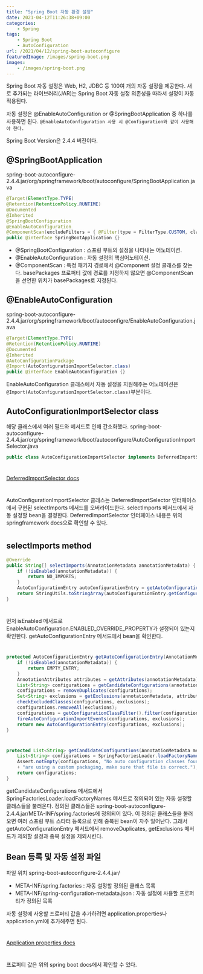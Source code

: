 ```yaml
---
title: "Spring Boot 자동 환경 설정"
date: 2021-04-12T11:26:38+09:00
categories:
    - Spring
tags:
    - Spring Boot
    - AutoConfiguration 
url: /2021/04/12/spring-boot-autoconfigure
featuredImage: /images/spring-boot.png
images:
    - /images/spring-boot.png
---
```

Spring Boot 자동 설정은 Web, H2, JDBC 등 100여 개의 자동 설정을 제공한다.
새로 추가되는 라이브러리(JAR)는 Spring Boot 자동 설정 의존성을 따라서 설정이 자동 적용된다.

자동 설정은 @EnableAutoConfiguration or @SpringBootApplication 중 하나를 사용하면 된다.
`@EnableAutoConfiguration 사용 시 @Configuration와 같이 사용해야 한다.`

Spring Boot Version은 2.4.4 버전이다.

## @SpringBootApplication
spring-boot-autoconfigure-2.4.4.jar/org/springframework/boot/autoconfigure/SpringBootApplication.java
```java
@Target(ElementType.TYPE)
@Retention(RetentionPolicy.RUNTIME)
@Documented
@Inherited
@SpringBootConfiguration
@EnableAutoConfiguration
@ComponentScan(excludeFilters = { @Filter(type = FilterType.CUSTOM, classes = TypeExcludeFilter.class), @Filter(type = FilterType.CUSTOM, classes = AutoConfigurationExcludeFilter.class) })
public @interface SpringBootApplication {}
```
* @SpringBootConfiguration : 스프링 부트의 설정을 나타내는 어노테이션.
* @EnableAutoConfiguration : 자동 설정의 핵심어노테이션.
* @ComponentScan : 특정 패키지 경로에서 @Component 설정 클래스를 찾는다. basePackages 프로퍼티 값에 경로를 지정하지 않으면 @ComponentScan을 선언한 위치가 basePackages로 지정된다.

## @EnableAutoConfiguration
spring-boot-autoconfigure-2.4.4.jar/org/springframework/boot/autoconfigre/EnableAutoConfiguration.java
```java
@Target(ElementType.TYPE)
@Retention(RetentionPolicy.RUNTIME)
@Documented
@Inherited
@AutoConfigurationPackage
@Import(AutoConfigurationImportSelector.class)
public @interface EnableAutoConfiguration {}
```
EnableAutoConfiguration 클래스에서 자동 설정을 지원해주는 어노테이션은 `@Import(AutoConfigurationImportSelector.class)`부분이다.

## AutoConfigurationImportSelector class
해당 클래스에서 여러 필드와 메서드로 인해 간소화했다.
spring-boot-autoconfigure-2.4.4.jar/org/springframework/boot/autoconfigure/AutoConfigurationImportSelector.java
```java
public class AutoConfigurationImportSelector implements DeferredImportSelector, BeanClassLoaderAware, ResourceLoaderAware, BeanFactoryAware, EnvironmentAware, Ordered {}
```
# 
#
[DeferredImportSelector docs](https://docs.spring.io/spring-framework/docs/current/javadoc-api/springframework/context/annotation/DeferredImportSelector.html)
# 
#
AutoConfigurationImportSelector 클래스는 DeferredImportSelector 인터페이스에서 구현된 selectImports 메서드를 오버라이드한다.
selectImports 메서드에서 자동 설정할 bean을 결정한다.
DeferredImportSelector 인터페이스 내용은 위의 springframework docs으로 확인할 수 있다.
#
## selectImports method
```java
@Override
public String[] selectImports(AnnotationMetadata annotationMetadata) {
    if (!isEnabled(annotationMetadata)) {
        return NO_IMPORTS;
    }
    AutoConfigurationEntry autoConfigurationEntry = getAutoConfigurationEntry(annotationMetadata);
    return StringUtils.toStringArray(autoConfigurationEntry.getConfigurations());
}
```
#
#
먼저 isEnabled 메서드로 EnableAutoConfiguration.ENABLED_OVERRIDE_PROPERTY가 설정되어 있는지 확인한다.
getAutoConfigurationEntry 메서드에서 bean을 확인한다.
#
#
```java
protected AutoConfigurationEntry getAutoConfigurationEntry(AnnotationMetadata annotationMetadata) {
    if (!isEnabled(annotationMetadata)) {
        return EMPTY_ENTRY;
    }
    AnnotationAttributes attributes = getAttributes(annotationMetadata);
    List<String> configurations = getCandidateConfigurations(annotationMetadata, attributes);
    configurations = removeDuplicates(configurations);
    Set<String> exclusions = getExclusions(annotationMetadata, attributes);
    checkExcludedClasses(configurations, exclusions);
    configurations.removeAll(exclusions);
    configurations = getConfigurationClassFilter().filter(configurations);
    fireAutoConfigurationImportEvents(configurations, exclusions);
    return new AutoConfigurationEntry(configurations, exclusions);
}
```
#
```java
protected List<String> getCandidateConfigurations(AnnotationMetadata metadata, AnnotationAttributes attributes) {
    List<String> configurations = SpringFactoriesLoader.loadFactoryNames(getSpringFactoriesLoaderFactoryClass(), getBeanClassLoader());
    Assert.notEmpty(configurations, "No auto configuration classes found in META-INF/spring.factories. If you "
    + "are using a custom packaging, make sure that file is correct.");
    return configurations;
}
```
getCandidateConfigurations 메서드에서 SpringFactoriesLoader.loadFactoryNames 메서드로 정의되어 있는 자동 설정할 클래스들을 불러온다. 정의된 클래스들은 spring-boot-autoconfigure-2.4.4.jar/META-INF/spring.factories에 정의되어 있다.
이 정의된 클래스들을 불러오면 여러 스프링 부트 스타터 등록으로 인해 중복된 bean이 자주 일어난다.
그래서 getAutoConfigurationEntry 메서드에서 removeDuplicates, getExclusions 메서드가 제외할 설정과 중복 설정을 제외시킨다.

## Bean 등록 및 자동 설정 파일
파일 위치 spring-boot-autoconfigure-2.4.4.jar/
* META-INF/spring.factories : 자동 설정할 정의된 클래스 목록
* META-INF/spring-configuration-metadata.json : 자동 설정에 사용할 프로퍼티가 정의된 목록

자동 설정에 사용할 프로퍼티 값을 추가하려면 application.properties나 application.yml에 추가해주면 된다.
#
#
[Application properties docs](https://docs.spring.io/spring-boot/docs/current/reference/html/appendix-application-properties.html#common-application-properties)
#
프로퍼티 값은 위의 spring boot docs에서 확인할 수 있다.
